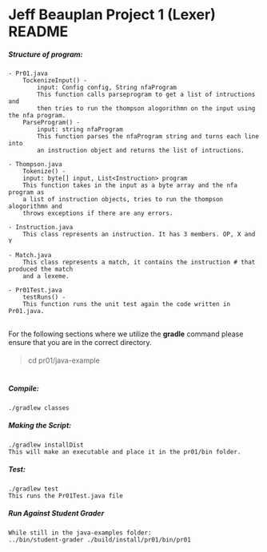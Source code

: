 # Jeff Beauplan Project 1 (Lexer) README

##### Structure of program:

    - Pr01.java
        TockenizeInput() - 
            input: Config config, String nfaProgram
            This function calls parseprogram to get a list of intructions and 
            then tries to run the thompson alogorithmn on the input using the nfa program.
        ParseProgram() - 
            input: string nfaProgram
            This function parses the nfaProgram string and turns each line into
            an instruction object and returns the list of intructions.
    
    - Thompson.java
        Tokenize() -
        input: byte[] input, List<Instruction> program
        This function takes in the input as a byte array and the nfa program as
        a list of instruction objects, tries to run the thompson alogorithmn and 
        throws exceptions if there are any errors.
    
    - Instruction.java
        This class represents an instruction. It has 3 members. OP, X and Y
    
    - Match.java
        This class represents a match, it contains the instruction # that produced the match
        and a lexeme.
    
    - Pr01Test.java
        testRuns() - 
        This function runs the unit test again the code written in Pr01.java.
        
##
For the following sections where we utilize the **gradle** command please ensure that you are in the correct directory.
####

>cd pr01/java-example

#
##### Compile:        

    ./gradlew classes
##### Making the Script:

    ./gradlew installDist
    This will make an executable and place it in the pr01/bin folder.
##### Test:

    ./gradlew test
    This runs the Pr01Test.java file
    
##### Run Against Student Grader

    While still in the java-examples folder:
    ../bin/student-grader ./build/install/pr01/bin/pr01